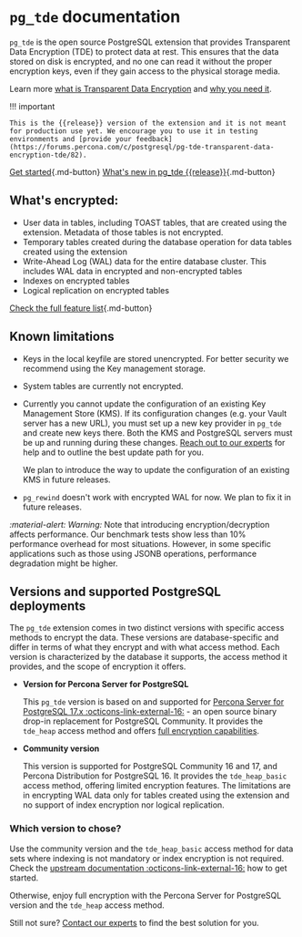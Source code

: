 # `pg_tde` documentation

`pg_tde` is the open source PostgreSQL extension that provides Transparent Data Encryption (TDE) to protect data at rest. This ensures that the data stored on disk is encrypted, and no one can read it without the proper encryption keys, even if they gain access to the physical storage media. 

Learn more [what is Transparent Data Encryption](tde.md#how-does-it-work) and [why you need it](tde.md#why-do-you-need-tde).

!!! important 

    This is the {{release}} version of the extension and it is not meant for production use yet. We encourage you to use it in testing environments and [provide your feedback](https://forums.percona.com/c/postgresql/pg-tde-transparent-data-encryption-tde/82). 
    
[Get started](install.md){.md-button}
[What's new in pg_tde {{release}}](release-notes/release-notes.md){.md-button}

## What's encrypted:

* User data in tables, including TOAST tables, that are created using the extension. Metadata of those tables is not encrypted. 
* Temporary tables created during the database operation for data tables created using the extension
* Write-Ahead Log (WAL) data for the entire database cluster. This includes WAL data in encrypted and non-encrypted tables
* Indexes on encrypted tables 
* Logical replication on encrypted tables

[Check the full feature list](features.md){.md-button}

## Known limitations

* Keys in the local keyfile are stored unencrypted. For better security we recommend using the Key management storage. 
* System tables are currently not encrypted.
* Currently you cannot update the configuration of an existing Key Management Store (KMS). If its configuration changes (e.g. your Vault server has a new URL), you must set up a new key provider in `pg_tde` and create new keys there. Both the KMS and PostgreSQL servers must be up and running during these changes. [Reach out to our experts](https://www.percona.com/about/contact) for help and to outline the best update path for you.

    We plan to introduce the way to update the configuration of an existing KMS in future releases. 
   
* `pg_rewind` doesn't work with encrypted WAL for now. We plan to fix it in future releases.


<i warning>:material-alert: Warning:</i> Note that introducing encryption/decryption affects performance. Our benchmark tests show less than 10% performance overhead for most situations. However, in some specific applications such as those using JSONB operations, performance degradation might be higher.

## Versions and supported PostgreSQL deployments

The `pg_tde` extension comes in two distinct versions with specific access methods to encrypt the data. These versions are database-specific and differ in terms of what they encrypt and with what access method. Each version is characterized by the database it supports, the access method it provides, and the scope of encryption it offers.

* **Version for Percona Server for PostgreSQL**

    This `pg_tde` version is based on and supported for [Percona Server for PostgreSQL 17.x :octicons-link-external-16:](https://docs.percona.com/postgresql/17/postgresql-server.html) - an open source binary drop-in replacement for PostgreSQL Community. It provides the `tde_heap` access method and offers [full encryption capabilities](features.md). 

* **Community version**

    This version is supported for PostgreSQL Community 16 and 17, and Percona Distribution for PostgreSQL 16. It provides the `tde_heap_basic` access method, offering limited encryption features. The limitations are in encrypting WAL data only for tables created using the extension and no support of index encryption nor logical replication.

### Which version to chose?

Use the community version and the `tde_heap_basic` access method for data sets where indexing is not mandatory or index encryption is not required. Check the [upstream documentation :octicons-link-external-16:](https://github.com/percona/pg_tde/blob/main/README.md) how to get started.

Otherwise, enjoy full encryption with the Percona Server for PostgreSQL version and the `tde_heap` access method. 

Still not sure? [Contact our experts](https://www.percona.com/about/contact) to find the best solution for you.

